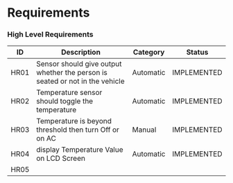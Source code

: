 # Requirements

### High Level Requirements

|  ID |  Description | Category  |  Status |   
|---|---|---|---|
| HR01  |Sensor should give output  whether the person is seated or not in the vehicle   | Automatic  | IMPLEMENTED  |   
| HR02  | Temperature sensor should toggle the temperature  | Automatic  | IMPLEMENTED  |   
|  HR03 | Temperature is beyond threshold then turn Off or on AC  | Manual  | IMPLEMENTED  |   
| HR04  |display Temperature Value on LCD Screen   |  Automatic | IMPLEMENTED  |   
|  HR05 |   |   |   |   |
